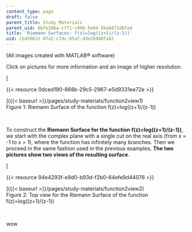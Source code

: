 ```yaml
---
content_type: page
draft: false
parent_title: Study Materials
parent_uid: 6bfe28ba-cff1-c966-5e04-5bab872d6fad
title: 'Riemann Surfaces: f(z)=log((z+1)/(z-1))'
uid: cb450631-87a2-c7dc-85af-dde2b940fa82
---
```

(All images created with MATLAB® software)

Click on pictures for more information and an image of higher resolution.

\[

{{< resource 0dced190-868b-29c5-2967-e5d9331ee72e >}}

\]({{< baseurl >}}/pages/study-materials/function2view1)   
Figure 1: Riemann Surface of the function f(z)=log((z+1)/(z-1))

 

To construct the **Riemann Surface for the function f(z)=log((z+1)/(z-1))**, we start with the complex plane with a single cut on the real axis (from x = -1 to x = 1), where the function has infinitely many branches. Then we proceed in the same fashion used in the previous examples. **The two pictures show two views of the resulting surface**.

\[

{{< resource 94e4293f-e9d0-b93d-f2b0-64efe9d44076 >}}

\]({{< baseurl >}}/pages/study-materials/function2view2)   
Figure 2: Top view for the Riemann Surface of the function f(z)=log((z+1)/(z-1))

 

wow